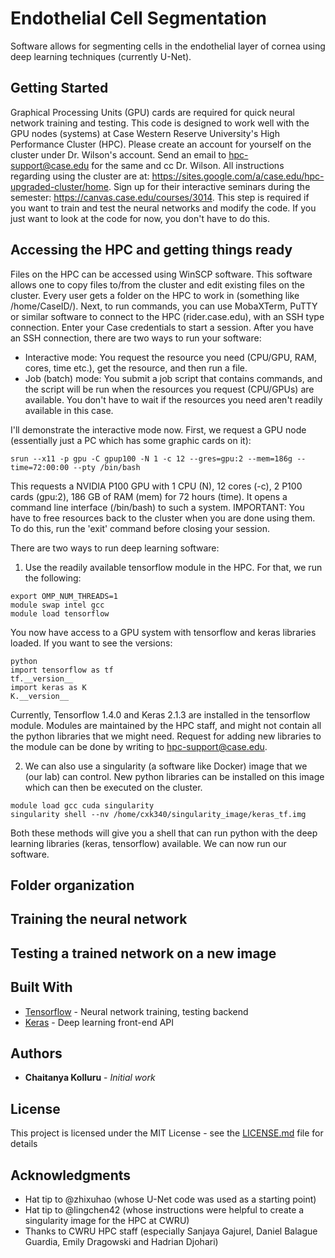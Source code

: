 # Endothelial Cell Segmentation

Software allows for segmenting cells in the endothelial layer of cornea using deep learning techniques (currently U-Net). 

## Getting Started

Graphical Processing Units (GPU) cards are required for quick neural network training and testing. This code is designed to work well with the GPU nodes (systems) at Case Western Reserve University's High Performance Cluster (HPC). Please create an account for yourself on the cluster under Dr. Wilson's account. Send an email to hpc-support@case.edu for the same and cc Dr. Wilson. All instructions regarding using the cluster are at: https://sites.google.com/a/case.edu/hpc-upgraded-cluster/home. Sign up for their interactive seminars during the semester: https://canvas.case.edu/courses/3014. This step is required if you want to train and test the neural networks and modify the code. If you just want to look at the code for now, you don't have to do this.

## Accessing the HPC and getting things ready

Files on the HPC can be accessed using WinSCP software. This software allows one to copy files to/from the cluster and edit existing files on the cluster. Every user gets a folder on the HPC to work in (something like /home/CaseID/). Next, to run commands, you can use MobaXTerm, PuTTY or similar software to connect to the HPC (rider.case.edu), with an SSH type connection. Enter your Case credentials to start a session. After you have an SSH connection, there are two ways to run your software:

- Interactive mode: You request the resource you need (CPU/GPU, RAM, cores, time etc.), get the resource, and then run a file.
- Job (batch) mode: You submit a job script that contains commands, and the script will be run when the resources you request (CPU/GPUs) are available. You don't have to wait if the resources you need aren't readily available in this case.

I'll demonstrate the interactive mode now. First, we request a GPU node (essentially just a PC which has some graphic cards on it):
```
srun --x11 -p gpu -C gpup100 -N 1 -c 12 --gres=gpu:2 --mem=186g --time=72:00:00 --pty /bin/bash
```
This requests a NVIDIA P100 GPU with 1 CPU (N), 12 cores (-c), 2 P100 cards (gpu:2), 186 GB of RAM (mem) for 72 hours (time). It opens a command line interface (/bin/bash) to such a system. IMPORTANT: You have to free resources back to the cluster when you are done using them. To do this, run the 'exit' command before closing your session.

There are two ways to run deep learning software:
1. Use the readily available tensorflow module in the HPC. For that, we run the following:
```
export OMP_NUM_THREADS=1
module swap intel gcc
module load tensorflow
```
You now have access to a GPU system with tensorflow and keras libraries loaded. If you want to see the versions:
```
python
import tensorflow as tf
tf.__version__
import keras as K
K.__version__
```
Currently, Tensorflow 1.4.0 and Keras 2.1.3 are installed in the tensorflow module. Modules are maintained by the HPC staff, and might not contain all the python libraries that we might need. Request for adding new libraries to the module can be done by writing to hpc-support@case.edu.

2. We can also use a singularity (a software like Docker) image that we (our lab) can control. New python libraries can be installed on this image which can then be executed on the cluster.
```
module load gcc cuda singularity
singularity shell --nv /home/cxk340/singularity_image/keras_tf.img
```

Both these methods will give you a shell that can run python with the deep learning libraries (keras, tensorflow) available. We can now run our software.

## Folder organization


## Training the neural network


## Testing a trained network on a new image


## Built With

* [Tensorflow](http://www.tensorflow.org/) - Neural network training, testing backend
* [Keras](https://keras.io/) - Deep learning front-end API

## Authors

* **Chaitanya Kolluru** - *Initial work* 

## License

This project is licensed under the MIT License - see the [LICENSE.md](LICENSE.md) file for details

## Acknowledgments

* Hat tip to @zhixuhao (whose U-Net code was used as a starting point)
* Hat tip to @lingchen42 (whose instructions were helpful to create a singularity image for the HPC at CWRU)
* Thanks to CWRU HPC staff (especially Sanjaya Gajurel, Daniel Balague Guardia, Emily Dragowski and Hadrian Djohari)
